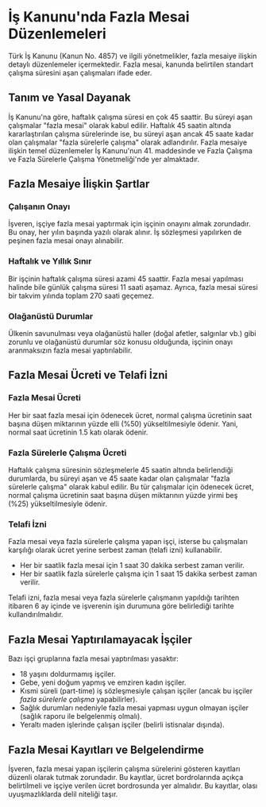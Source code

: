 # İş Kanunu'nda Fazla Mesai Düzenlemeleri

Türk İş Kanunu (Kanun No. 4857) ve ilgili yönetmelikler, fazla mesaiye ilişkin detaylı düzenlemeler içermektedir. Fazla mesai, kanunda belirtilen standart çalışma süresini aşan çalışmaları ifade eder.

## Tanım ve Yasal Dayanak

İş Kanunu'na göre, haftalık çalışma süresi en çok 45 saattir. Bu süreyi aşan çalışmalar "fazla mesai" olarak kabul edilir. Haftalık 45 saatin altında kararlaştırılan çalışma sürelerinde ise, bu süreyi aşan ancak 45 saate kadar olan çalışmalar "fazla sürelerle çalışma" olarak adlandırılır. Fazla mesaiye ilişkin temel düzenlemeler İş Kanunu'nun 41. maddesinde ve Fazla Çalışma ve Fazla Sürelerle Çalışma Yönetmeliği'nde yer almaktadır.

## Fazla Mesaiye İlişkin Şartlar

### Çalışanın Onayı

İşveren, işçiye fazla mesai yaptırmak için işçinin onayını almak zorundadır. Bu onay, her yılın başında yazılı olarak alınır. İş sözleşmesi yapılırken de peşinen fazla mesai onayı alınabilir.

### Haftalık ve Yıllık Sınır

Bir işçinin haftalık çalışma süresi azami 45 saattir. Fazla mesai yapılması halinde bile günlük çalışma süresi 11 saati aşamaz. Ayrıca, fazla mesai süresi bir takvim yılında toplam 270 saati geçemez.

### Olağanüstü Durumlar

Ülkenin savunulması veya olağanüstü haller (doğal afetler, salgınlar vb.) gibi zorunlu ve olağanüstü durumlar söz konusu olduğunda, işçinin onayı aranmaksızın fazla mesai yaptırılabilir.

## Fazla Mesai Ücreti ve Telafi İzni

### Fazla Mesai Ücreti

Her bir saat fazla mesai için ödenecek ücret, normal çalışma ücretinin saat başına düşen miktarının yüzde elli (%50) yükseltilmesiyle ödenir. Yani, normal saat ücretinin 1.5 katı olarak ödenir.

### Fazla Sürelerle Çalışma Ücreti

Haftalık çalışma süresinin sözleşmelerle 45 saatin altında belirlendiği durumlarda, bu süreyi aşan ve 45 saate kadar olan çalışmalar "fazla sürelerle çalışma" olarak kabul edilir. Bu tür çalışmalar için ödenecek ücret, normal çalışma ücretinin saat başına düşen miktarının yüzde yirmi beş (%25) yükseltilmesiyle ödenir.

### Telafi İzni

Fazla mesai veya fazla sürelerle çalışma yapan işçi, isterse bu çalışmaları karşılığı olarak ücret yerine serbest zaman (telafi izni) kullanabilir.
*   Her bir saatlik fazla mesai için 1 saat 30 dakika serbest zaman verilir.
*   Her bir saatlik fazla sürelerle çalışma için 1 saat 15 dakika serbest zaman verilir.

Telafi izni, fazla mesai veya fazla sürelerle çalışmanın yapıldığı tarihten itibaren 6 ay içinde ve işverenin işin durumuna göre belirlediği tarihte kullandırılmalıdır.

## Fazla Mesai Yaptırılamayacak İşçiler

Bazı işçi gruplarına fazla mesai yaptırılması yasaktır:

*   18 yaşını doldurmamış işçiler.
*   Gebe, yeni doğum yapmış ve emziren kadın işçiler.
*   Kısmi süreli (part-time) iş sözleşmesiyle çalışan işçiler (ancak bu işçiler *fazla sürelerle çalışma* yapabilirler).
*   Sağlık durumları nedeniyle fazla mesai yapması uygun olmayan işçiler (sağlık raporu ile belgelenmiş olmalı).
*   Yeraltı maden işlerinde çalışan işçiler (belirli istisnalar dışında).

## Fazla Mesai Kayıtları ve Belgelendirme

İşveren, fazla mesai yapan işçilerin çalışma sürelerini gösteren kayıtları düzenli olarak tutmak zorundadır. Bu kayıtlar, ücret bordrolarında açıkça belirtilmeli ve işçiye verilen ücret bordrosunda yer almalıdır. Bu kayıtlar, olası uyuşmazlıklarda delil niteliği taşır.